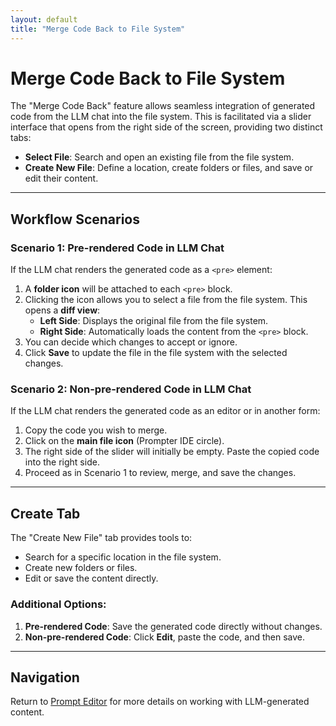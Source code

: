 ```yaml
---
layout: default
title: "Merge Code Back to File System"
---
```


# Merge Code Back to File System

The "Merge Code Back" feature allows seamless integration of generated code from the LLM chat into the file system. This is facilitated via a slider interface that opens from the right side of the screen, providing two distinct tabs:

- **Select File**: Search and open an existing file from the file system.
- **Create New File**: Define a location, create folders or files, and save or edit their content.

---

## Workflow Scenarios

### Scenario 1: Pre-rendered Code in LLM Chat

If the LLM chat renders the generated code as a `<pre>` element:
1. A **folder icon** will be attached to each `<pre>` block.
2. Clicking the icon allows you to select a file from the file system. This opens a **diff view**:
   - **Left Side**: Displays the original file from the file system.
   - **Right Side**: Automatically loads the content from the `<pre>` block.
3. You can decide which changes to accept or ignore.
4. Click **Save** to update the file in the file system with the selected changes.

### Scenario 2: Non-pre-rendered Code in LLM Chat

If the LLM chat renders the generated code as an editor or in another form:
1. Copy the code you wish to merge.
2. Click on the **main file icon** (Prompter IDE circle).
3. The right side of the slider will initially be empty. Paste the copied code into the right side.
4. Proceed as in Scenario 1 to review, merge, and save the changes.

---

## Create Tab

The "Create New File" tab provides tools to:
- Search for a specific location in the file system.
- Create new folders or files.
- Edit or save the content directly.

### Additional Options:
1. **Pre-rendered Code**: Save the generated code directly without changes.
2. **Non-pre-rendered Code**: Click **Edit**, paste the code, and then save.

---

## Navigation

Return to [Prompt Editor](/usage/prompt.html) for more details on working with LLM-generated content.

